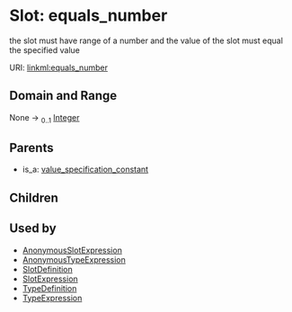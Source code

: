 
# Slot: equals_number


the slot must have range of a number and the value of the slot must equal the specified value

URI: [linkml:equals_number](https://w3id.org/linkml/equals_number)


## Domain and Range

None &#8594;  <sub>0..1</sub> [Integer](types/Integer.md)

## Parents

 *  is_a: [value_specification_constant](value_specification_constant.md)

## Children


## Used by

 * [AnonymousSlotExpression](AnonymousSlotExpression.md)
 * [AnonymousTypeExpression](AnonymousTypeExpression.md)
 * [SlotDefinition](SlotDefinition.md)
 * [SlotExpression](SlotExpression.md)
 * [TypeDefinition](TypeDefinition.md)
 * [TypeExpression](TypeExpression.md)
